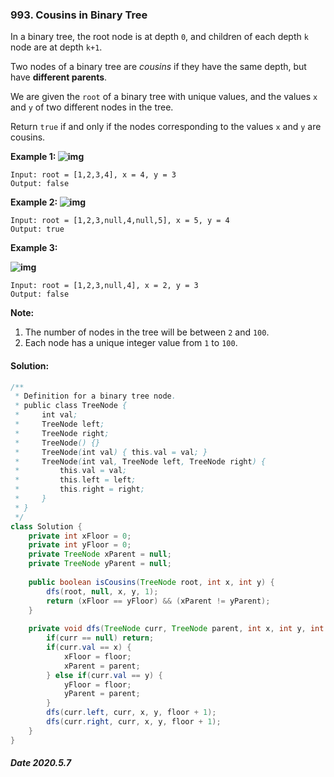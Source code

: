 ### 993. Cousins in Binary Tree

In a binary tree, the root node is at depth `0`, and children of each depth `k` node are at depth `k+1`.

Two nodes of a binary tree are *cousins* if they have the same depth, but have **different parents**.

We are given the `root` of a binary tree with unique values, and the values `x` and `y` of two different nodes in the tree.

Return `true` if and only if the nodes corresponding to the values `x` and `y` are cousins.

 

**Example 1:
![img](https://assets.leetcode.com/uploads/2019/02/12/q1248-01.png)**

```
Input: root = [1,2,3,4], x = 4, y = 3
Output: false
```

**Example 2:
![img](https://assets.leetcode.com/uploads/2019/02/12/q1248-02.png)**

```
Input: root = [1,2,3,null,4,null,5], x = 5, y = 4
Output: true
```

**Example 3:**

**![img](https://assets.leetcode.com/uploads/2019/02/13/q1248-03.png)**

```
Input: root = [1,2,3,null,4], x = 2, y = 3
Output: false
```

 

**Note:**

1. The number of nodes in the tree will be between `2` and `100`.
2. Each node has a unique integer value from `1` to `100`.

####  Solution:

```java
/**
 * Definition for a binary tree node.
 * public class TreeNode {
 *     int val;
 *     TreeNode left;
 *     TreeNode right;
 *     TreeNode() {}
 *     TreeNode(int val) { this.val = val; }
 *     TreeNode(int val, TreeNode left, TreeNode right) {
 *         this.val = val;
 *         this.left = left;
 *         this.right = right;
 *     }
 * }
 */
class Solution {
    private int xFloor = 0;
    private int yFloor = 0;
    private TreeNode xParent = null;
    private TreeNode yParent = null;
    
    public boolean isCousins(TreeNode root, int x, int y) {
        dfs(root, null, x, y, 1);
        return (xFloor == yFloor) && (xParent != yParent);
    }
    
    private void dfs(TreeNode curr, TreeNode parent, int x, int y, int floor) {
        if(curr == null) return;
        if(curr.val == x) {
            xFloor = floor;
            xParent = parent;
        } else if(curr.val == y) {
            yFloor = floor;
            yParent = parent;
        }
        dfs(curr.left, curr, x, y, floor + 1);
        dfs(curr.right, curr, x, y, floor + 1);
    }
}
```

##### Date 2020.5.7